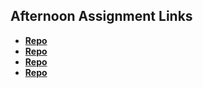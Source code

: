 ## Afternoon Assignment Links

* **[Repo](https://github.com/maxpete121/vue-playground)**
* **[Repo](https://github.com/maxpete121/GiftVue/tree/main/src)**
* **[Repo](https://github.com/maxpete121/<ASSIGNMENT_REPO>)**
* **[Repo](https://github.com/maxpete121/<ASSIGNMENT_REPO>)**
